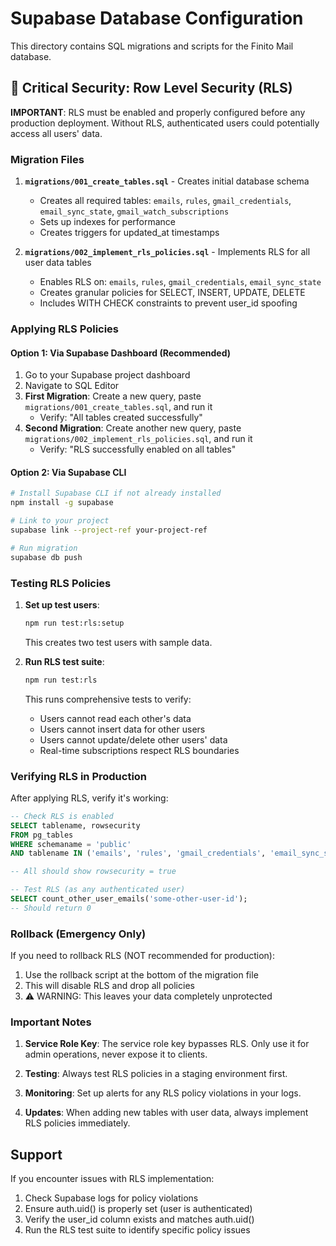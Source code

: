 # Supabase Database Configuration

This directory contains SQL migrations and scripts for the Finito Mail database.

## 🚨 Critical Security: Row Level Security (RLS)

**IMPORTANT**: RLS must be enabled and properly configured before any production deployment. Without RLS, authenticated users could potentially access all users' data.

### Migration Files

1. **`migrations/001_create_tables.sql`** - Creates initial database schema
   - Creates all required tables: `emails`, `rules`, `gmail_credentials`, `email_sync_state`, `gmail_watch_subscriptions`
   - Sets up indexes for performance
   - Creates triggers for updated_at timestamps

2. **`migrations/002_implement_rls_policies.sql`** - Implements RLS for all user data tables
   - Enables RLS on: `emails`, `rules`, `gmail_credentials`, `email_sync_state`
   - Creates granular policies for SELECT, INSERT, UPDATE, DELETE
   - Includes WITH CHECK constraints to prevent user_id spoofing

### Applying RLS Policies

#### Option 1: Via Supabase Dashboard (Recommended)
1. Go to your Supabase project dashboard
2. Navigate to SQL Editor
3. **First Migration**: Create a new query, paste `migrations/001_create_tables.sql`, and run it
   - Verify: "All tables created successfully"
4. **Second Migration**: Create another new query, paste `migrations/002_implement_rls_policies.sql`, and run it
   - Verify: "RLS successfully enabled on all tables"

#### Option 2: Via Supabase CLI
```bash
# Install Supabase CLI if not already installed
npm install -g supabase

# Link to your project
supabase link --project-ref your-project-ref

# Run migration
supabase db push
```

### Testing RLS Policies

1. **Set up test users**:
   ```bash
   npm run test:rls:setup
   ```
   This creates two test users with sample data.

2. **Run RLS test suite**:
   ```bash
   npm run test:rls
   ```
   This runs comprehensive tests to verify:
   - Users cannot read each other's data
   - Users cannot insert data for other users
   - Users cannot update/delete other users' data
   - Real-time subscriptions respect RLS boundaries

### Verifying RLS in Production

After applying RLS, verify it's working:

```sql
-- Check RLS is enabled
SELECT tablename, rowsecurity 
FROM pg_tables 
WHERE schemaname = 'public' 
AND tablename IN ('emails', 'rules', 'gmail_credentials', 'email_sync_state');

-- All should show rowsecurity = true

-- Test RLS (as any authenticated user)
SELECT count_other_user_emails('some-other-user-id');
-- Should return 0
```

### Rollback (Emergency Only)

If you need to rollback RLS (NOT recommended for production):
1. Use the rollback script at the bottom of the migration file
2. This will disable RLS and drop all policies
3. ⚠️ WARNING: This leaves your data completely unprotected

### Important Notes

1. **Service Role Key**: The service role key bypasses RLS. Only use it for admin operations, never expose it to clients.

2. **Testing**: Always test RLS policies in a staging environment first.

3. **Monitoring**: Set up alerts for any RLS policy violations in your logs.

4. **Updates**: When adding new tables with user data, always implement RLS policies immediately.

## Support

If you encounter issues with RLS implementation:
1. Check Supabase logs for policy violations
2. Ensure auth.uid() is properly set (user is authenticated)
3. Verify the user_id column exists and matches auth.uid()
4. Run the RLS test suite to identify specific policy issues